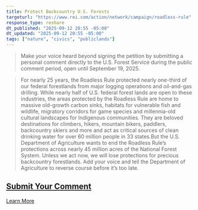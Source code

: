```yaml
---
title: Protect Backcountry U.S. Forests
targeturl: "https://www.rei.com/action/network/campaign/roadless-rule"
response_type: reshare
dt_published: "2025-09-12 20:55 -05:00"
dt_updated: "2025-09-12 20:55 -05:00"
tags: ["nature", "civics", "publiclands"]
---
```


> Make your voice heard beyond signing the petition by submitting a personal comment directly to the U.S. Forest Service during the public comment period, open until September 19, 2025.

> For nearly 25 years, the Roadless Rule protected nearly one-third of our federal forestlands from major logging operations and oil-and-gas drilling. While nearly half of U.S. federal forest lands are open to these industries, the areas protected by the Roadless Rule are home to massive old-growth carbon sinks, habitats for vulnerable fish and wildlife, migratory corridors for game species and millennia-old cultural landscapes for Indigenous communities. They are beloved destinations for climbers, hikers, mountain bikers, paddlers, backcountry skiers and more and act as critical sources of clean drinking water for over 60 million people in 33 states.But the U.S. Department of Agriculture wants to end the Roadless Rule’s protections across nearly 45 million acres of the National Forest System. Unless we act now, we will lose protections for precious backcountry forestlands. Add your voice and tell the Department of Agriculture to reverse course before it’s too late.

## [Submit Your Comment](https://www.rei.com/action/network/campaign/roadless-rule)

[Learn More](https://www.fs.usda.gov/managing-land/planning/roadless)
